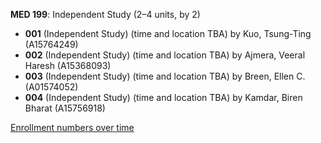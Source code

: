 **MED 199**: Independent Study (2–4 units, by 2)

- **001** (Independent Study) (time and location TBA) by Kuo, Tsung-Ting (A15764249)
- **002** (Independent Study) (time and location TBA) by Ajmera, Veeral Haresh (A15368093)
- **003** (Independent Study) (time and location TBA) by Breen, Ellen C. (A01574052)
- **004** (Independent Study) (time and location TBA) by Kamdar, Biren Bharat (A15756918)

[Enrollment numbers over time](./MED199.tsv)
